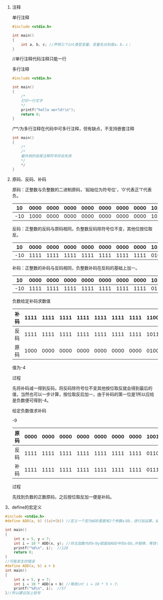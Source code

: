 1. 注释

   单行注释

   ```c
   #include <stdio.h>
   
   int main()
   {
       int a, b, c;	//声明三个int类型变量，变量名分别是a，b，c；
   }
   ```

   //单行注释代码注释只能一行

   多行注释

   ```c
   #include <stdio.h>
   
   int main()
   {
       /*
       打印一行文字
       */
       printf("hello world!\n");
       return 0;
   }
   ```

   /**/为多行注释在代码中可多行注释，但有缺点，不支持嵌套注释

   ```c
   int main()
   {
       /*
       /*
       最外侧的结尾注释符号将会失效
       */
       */
   }
   ```

2. 原码、反码、补码
   
   原码：正整数与负整数的二进制原码，'起始位为符号位'，'0'代表正'1'代表负。   
   
   |  10  | 0000 | 0000 | 0000 | 0000 | 0000 | 0000 | 0000 | 1010 |
   | :--: | :--: | :--: | :--: | :--: | :--: | :--: | :--: | :--: |
   | -10  | 1000 | 0000 | 0000 | 0000 | 0000 | 0000 | 0000 | 1010 |
   
   反码：正整数的反码与原码相同，负整数反码除符号位不变，其他位按位取反。
   
   |  10  | 0000 | 0000 | 0000 | 0000 | 0000 | 0000 | 0000 | 1010 |
   | :--: | :--: | :--: | :--: | :--: | :--: | :--: | :--: | :--: |
   | -10  | 1111 | 1111 | 1111 | 1111 | 1111 | 1111 | 1111 | 0101 |
   
   补码：正整数的补码与反码相同，负整数补码在反码的基础上加一。
   
   |  10  | 0000 | 0000 | 0000 | 0000 | 0000 | 0000 | 0000 | 1010 |
   | :--: | :--: | :--: | :--: | :--: | :--: | :--: | :--: | :--: |
   | -10  | 1111 | 1111 | 1111 | 1111 | 1111 | 1111 | 1111 | 0110 |
   
   负数给定补码求数值
   
   | 补码 | 1111 | 1111 | 1111 | 1111 | 1111 | 1111 | 1111 | 1100 |
   | :--: | :--: | :--: | :--: | :--: | :--: | :--: | :--: | :--: |
   | 反码 | 1111 | 1111 | 1111 | 1111 | 1111 | 1111 | 1111 | 1011 |
   | 原码 | 1000 | 0000 | 0000 | 0000 | 0000 | 0000 | 0000 | 0100 |
   
   值为-4
   
   过程
   
   先将补码减一得到反码，将反码除符号位不变其他按位取反就会得到最后的值，当然也可以一步计算，按位取反后加一，由于补码的第一位是1所以应给是负数便可得到-4。
   
   给定负数值求补码
   
   -9
   
   | 原码 | 0000 | 0000 | 0000 | 0000 | 0000 | 0000 | 0000 | 1001 |
   | :--: | :--: | :--: | :--: | :--: | :--: | :--: | :--: | :--: |
   | 反码 | 1111 | 1111 | 1111 | 1111 | 1111 | 1111 | 1111 | 0110 |
   | 补码 | 1111 | 1111 | 1111 | 1111 | 1111 | 1111 | 1111 | 0111 |
   
   过程
   
   先找到负数的正数原码，之后按位取反加一便是补码。

3、define的宏定义

```c
#include <stdio.h>
#define ADD(a, b) ((a)+(b))	//定义一个宏为ADD里面有2个参数a与b，进行加运算，如果在表达式不加括号将会有一些错误

int main()
{
    int x = 5, y = 7;
    int i = 10 * ADD(x, y);	//将主函数内的x与y赋值给ADD中的a与b,并替换，等效于int i = 10 * ((a)+(b));
    printf("%d\n", i);	//120
    return 0;
}
//可能发生的错误
#define ADD(a, b) a + b
int main()
{
    int x = 5, y = 7;
    int i = 10 * ADD(a + b) //等效int i = 10 * 5 + 7;
    printf("%d\n", i);	//57
}//所以建议加上括号
```

